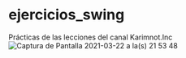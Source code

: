 # ejercicios_swing
Prácticas de las lecciones del canal Karimnot.Inc
![Captura de Pantalla 2021-03-22 a la(s) 21 53 48](https://user-images.githubusercontent.com/61020584/112090403-170cd800-8b59-11eb-8e0a-7fba29e7b5cd.png)
